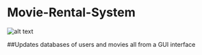# Movie-Rental-System



![alt text](https://github.com/artmedia1/Movie-Rental-System/blob/master/media/MovieRental.gif2)

##Updates databases of users and movies all from a GUI interface
    
